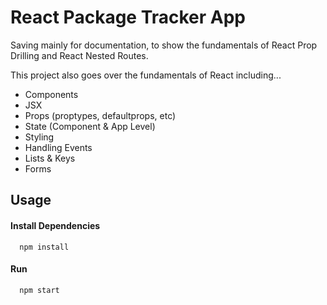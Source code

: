 # React Package Tracker App

Saving mainly for documentation, to show the fundamentals of React Prop Drilling and React Nested Routes.

This project also goes over the fundamentals of React including...

- Components
- JSX
- Props (proptypes, defaultprops, etc)
- State (Component & App Level)
- Styling
- Handling Events
- Lists & Keys
- Forms

## Usage

#### Install Dependencies

```http
  npm install
```

#### Run

```http
  npm start
```
